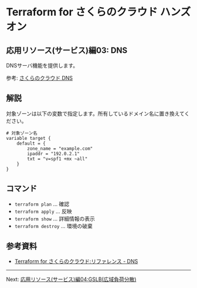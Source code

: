# Terraform for さくらのクラウド ハンズオン

## 応用リソース(サービス)編03: DNS

DNSサーバ機能を提供します。

参考: [さくらのクラウド DNS](http://cloud-news.sakura.ad.jp/cloud_dns/)

## 解説

対象ゾーンは以下の変数で指定します。所有しているドメイン名に置き換えてください。

```hcl
# 対象ゾーン名
variable target {
    default = {
        zone_name = "example.com"
        ipaddr = "192.0.2.1"
        txt = "v=spf1 +mx ~all"
    }
}
```

## コマンド

* `terraform plan` … 確認
* `terraform apply` … 反映
* `terraform show` … 詳細情報の表示
* `terraform destroy` … 環境の破棄

## 参考資料

- [Terraform for さくらのクラウド:リファレンス - DNS](https://yamamoto-febc.github.io/terraform-provider-sakuracloud/configuration/resources/dns/)

---

Next: [応用リソース(サービス)編04:GSLB(広域負荷分散) ](../04_gslb)